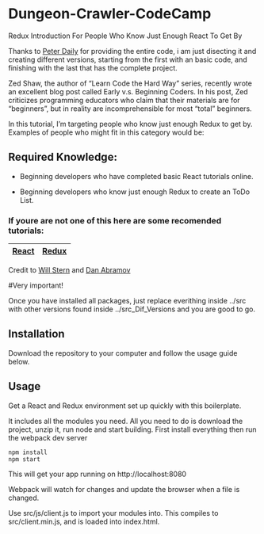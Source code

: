 # Dungeon-Crawler-CodeCamp
Redux Introduction For People Who Know Just Enough React To Get By

Thanks to [Peter Daily](https://github.com/thepeted) for providing the entire code, i am just disecting it and creating different versions, starting from the first with an basic code, and finishing with the last that has the complete project.

Zed Shaw, the author of “Learn Code the Hard Way” series, recently wrote an excellent blog post called Early v.s. Beginning Coders. In his post, Zed criticizes programming educators who claim that their materials are for “beginners”, but in reality are incomprehensible for most “total” beginners.

In this tutorial, I’m targeting  people who know just enough Redux to get by. Examples of people who might fit in this category would be:
## Required Knowledge:

- Beginning developers who have completed basic React tutorials online.

- Beginning developers who know just enough Redux to create an ToDo List.


### If youre are not one of this here are some recomended tutorials:

| [React](https://www.youtube.com/watch?v=MhkGQAoc7bc&list=PLoYCgNOIyGABj2GQSlDRjgvXtqfDxKm5b)  | [Redux](https://egghead.io/courses/getting-started-with-redux)  |
| ------------- | ------------- |

Credit to [Will Stern](https://github.com/learncodeacademy/react-js-tutorials) and [Dan Abramov](https://github.com/gaearon)

#Very important!

Once you have installed all packages, just replace everithing inside ../src with other versions found inside ../src_Dif_Versions and you are good to go.

## Installation

Download the repository to your computer and follow the usage guide below.

## Usage

Get a React and Redux environment set up quickly with this boilerplate.

It includes all the modules you need. All you need to do is download the project, unzip it, run node and start building.
First install everything then run the webpack dev server

```
npm install
npm start
```

This will get your app running on http://localhost:8080

Webpack will watch for changes and update the browser when a file is changed.

Use src/js/client.js to import your modules into. This compiles to src/client.min.js, and is loaded into index.html.
